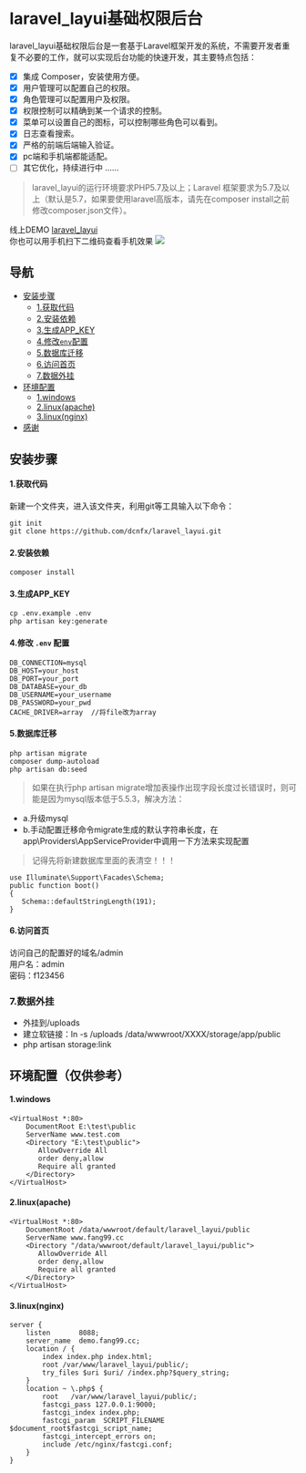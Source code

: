 laravel_layui基础权限后台
===============
laravel_layui基础权限后台是一套基于Laravel框架开发的系统，不需要开发者重复不必要的工作，就可以实现后台功能的快速开发，其主要特点包括：
- [x] 集成 Composer，安装使用方便。
- [x] 用户管理可以配置自己的权限。
- [x] 角色管理可以配置用户及权限。
- [x] 权限控制可以精确到某一个请求的控制。
- [x] 菜单可以设置自己的图标，可以控制哪些角色可以看到。
- [x] 日志查看搜索。
- [x] 严格的前端后端输入验证。
- [x] pc端和手机端都能适配。
- [ ] 其它优化，持续进行中 ......

> laravel_layui的运行环境要求PHP5.7及以上；Laravel 框架要求为5.7及以上（默认是5.7，如果要使用laravel高版本，请先在composer install之前修改composer.json文件）。

线上DEMO [laravel_layui](http://laravel_layui.fang99.cc)   
你也可以用手机扫下二维码查看手机效果 ![](./img/code.png)

## 导航

  * [安装步骤](#安装步骤)
  	- [1.获取代码](#1获取代码)
  	- [2.安装依赖](#2安装依赖)
  	- [3.生成APP_KEY](#3生成APP_KEY)
  	- [4.修改`env`配置](#4修改-env-配置)
  	- [5.数据库迁移](#5数据库迁移)
  	- [6.访问首页](#6访问首页)
  	- [7.数据外挂](#7数据外挂)
  * [环境配置](#环境配置仅供参考)
  	- [1.windows](#1windows)
  	- [2.linux(apache)](#2linuxapache)
  	- [3.linux(nginx)](#3linuxnginx)
  * [感谢](#感谢)

## 安装步骤
#### 1.获取代码
新建一个文件夹，进入该文件夹，利用git等工具输入以下命令：

    git init  
    git clone https://github.com/dcnfx/laravel_layui.git
#### 2.安装依赖
    composer install  
#### 3.生成APP_KEY
    cp .env.example .env
    php artisan key:generate  
#### 4.修改 `.env` 配置
    DB_CONNECTION=mysql
    DB_HOST=your_host
    DB_PORT=your_port
    DB_DATABASE=your_db
    DB_USERNAME=your_username
    DB_PASSWORD=your_pwd
    CACHE_DRIVER=array  //将file改为array
#### 5.数据库迁移
    php artisan migrate
    composer dump-autoload
    php artisan db:seed
> 如果在执行php artisan migrate增加表操作出现字段长度过长错误时，则可能是因为mysql版本低于5.5.3，解决方法：  
- a.升级mysql  
- b.手动配置迁移命令migrate生成的默认字符串长度，在app\Providers\AppServiceProvider中调用一下方法来实现配置  
>记得先将新建数据库里面的表清空！！！

    use Illuminate\Support\Facades\Schema;    
    public function boot()
    {
       Schema::defaultStringLength(191);
    }
#### 6.访问首页
访问自己的配置好的域名/admin  
用户名：admin  
密码：f123456

### 7.数据外挂
- 外挂到/uploads
- 建立软链接：ln -s /uploads   /data/wwwroot/XXXX/storage/app/public
- php artisan storage:link 

## 环境配置（仅供参考）
#### 1.windows
    <VirtualHost *:80>
        DocumentRoot E:\test\public
        ServerName www.test.com
        <Directory "E:\test\public">
           AllowOverride All
           order deny,allow
           Require all granted
        </Directory>
    </VirtualHost>
#### 2.linux(apache)
    <VirtualHost *:80>
        DocumentRoot /data/wwwroot/default/laravel_layui/public
        ServerName www.fang99.cc
        <Directory "/data/wwwroot/default/laravel_layui/public">
           AllowOverride All
           order deny,allow
           Require all granted
        </Directory>
    </VirtualHost>
#### 3.linux(nginx)
    server {
        listen       8088;
        server_name  demo.fang99.cc;
        location / {
            index index.php index.html;
            root /var/www/laravel_layui/public/;
            try_files $uri $uri/ /index.php?$query_string;
        }
        location ~ \.php$ {
            root   /var/www/laravel_layui/public/;
            fastcgi_pass 127.0.0.1:9000;
            fastcgi_index index.php;
            fastcgi_param  SCRIPT_FILENAME  $document_root$fastcgi_script_name;
            fastcgi_intercept_errors on;
            include /etc/nginx/fastcgi.conf;
        }
    }
